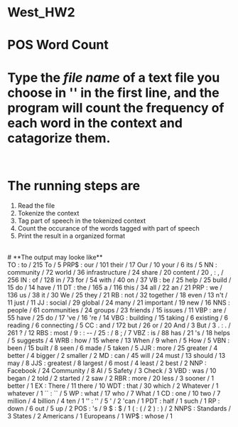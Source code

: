 # West_HW2
# **POS Word Count**<br>
# Type the *file name* of a text file you choose in '' in the first line, and the program will count the frequency of each word in the context and catagorize them.<br><br>
# The running steps are
1. Read the file
1. Tokenize the context
1. Tag part of speech in the tokenized context
1. Count the occurance of the words tagged with part of speech
1. Print the result in a organized format
<br>
# **The output may looke like**
<br>
TO : to / 215 To / 5 
PRP$ : our / 101 their / 17 Our / 10 your / 6 its / 5 
NN : community / 72 world / 36 infrastructure / 24 share / 20 content / 20 
, : , / 256 
IN : of / 128 in / 73 for / 54 with / 40 on / 37 
VB : be / 25 help / 25 build / 15 do / 14 have / 11 
DT : the / 165 a / 116 this / 34 all / 22 an / 21 
PRP : we / 136 us / 38 it / 30 We / 25 they / 21 
RB : not / 32 together / 18 even / 13 n't / 11 just / 11 
JJ : social / 29 global / 24 many / 21 important / 19 new / 16 
NNS : people / 61 communities / 24 groups / 23 friends / 15 issues / 11 
VBP : are / 55 have / 25 do / 17 've / 16 're / 14 
VBG : building / 15 taking / 6 existing / 6 reading / 6 connecting / 5 
CC : and / 172 but / 26 or / 20 And / 3 But / 3 
. : . / 261 ? / 12 
RBS : most / 9 
: : -- / 25 : / 8 ; / 7 
VBZ : is / 88 has / 21 's / 18 helps / 5 suggests / 4 
WRB : how / 15 where / 13 When / 9 when / 5 How / 5 
VBN : been / 15 built / 8 seen / 6 made / 5 taken / 5 
JJR : more / 25 greater / 4 better / 4 bigger / 2 smaller / 2 
MD : can / 45 will / 24 must / 13 should / 13 may / 8 
JJS : greatest / 8 largest / 6 most / 4 least / 2 best / 2 
NNP : Facebook / 24 Community / 8 AI / 5 Safety / 3 Check / 3 
VBD : was / 10 began / 2 told / 2 started / 2 saw / 2 
RBR : more / 20 less / 3 sooner / 1 better / 1 
EX : There / 11 there / 10 
WDT : that / 30 which / 2 Whatever / 1 whatever / 1 
`` : `` / 5 
WP : what / 17 who / 7 What / 1 
CD : one / 10 two / 7 million / 4 billion / 4 ten / 1 
'' : '' / 5 ' / 2 'can / 1 
PDT : half / 1 such / 1 
RP : down / 6 out / 5 up / 2 
POS : 's / 9 
$ : $ / 1 
( : ( / 2 
) : ) / 2 
NNPS : Standards / 3 States / 2 Americans / 1 Europeans / 1 
WP$ : whose / 1 
